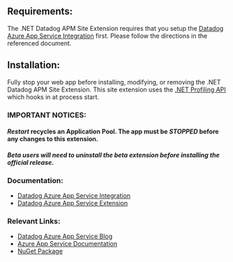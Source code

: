 ## Requirements:
The .NET Datadog APM Site Extension requires that you setup the [Datadog Azure App Service Integration](https://docs.datadoghq.com/integrations/azure_app_services/) first.
Please follow the directions in the referenced document.

## Installation:
Fully stop your web app before installing, modifying, or removing the .NET Datadog APM Site Extension.
This site extension uses the [.NET Profiling API](https://docs.microsoft.com/en-us/dotnet/framework/unmanaged-api/profiling/profiling-interfaces) which hooks in at process start.

### IMPORTANT NOTICES:
#### *Restart* recycles an Application Pool. The app must be *STOPPED* before any changes to this extension.
#### *Beta users will need to uninstall the beta extension before installing the official release.*

### Documentation:

- [Datadog Azure App Service Integration](https://docs.datadoghq.com/integrations/azure_app_services/) 
- [Datadog Azure App Service Extension](https://docs.datadoghq.com/serverless/azure_app_services)

### Relevant Links:
- [Datadog Azure App Service Blog](https://www.datadoghq.com/blog/azure-app-service-extension/)
- [Azure App Service Documentation](https://docs.microsoft.com/en-us/azure/app-service/)
- [NuGet Package](https://www.nuget.org/packages/Datadog.AzureAppServices.DotNet)
